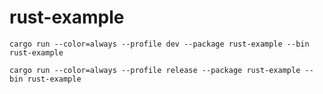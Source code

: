 # rust-example

```
cargo run --color=always --profile dev --package rust-example --bin rust-example
```

```
cargo run --color=always --profile release --package rust-example --bin rust-example
```